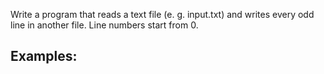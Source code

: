 Write a program that reads a text file (e. g. input.txt) and writes every odd line in another file. Line numbers start from 0.

## Examples:


